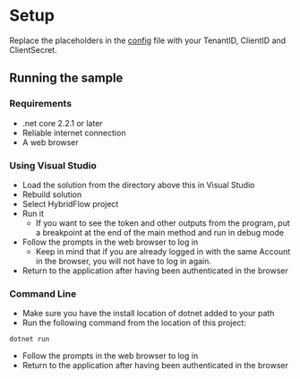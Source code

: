# Setup

Replace the placeholders in the [config](./config.json) file with your TenantID, ClientID and ClientSecret.

## Running the sample

### Requirements

- .net core 2.2.1 or later
- Reliable internet connection
- A web browser

### Using Visual Studio

- Load the solution from the directory above this in Visual Studio
- Rebuild solution
- Select HybridFlow project
- Run it
  - If you want to see the token and other outputs from the program, put a breakpoint at the end of the main method and run in debug mode
- Follow the prompts in the web browser to log in
  - Keep in mind that if you are already logged in with the same Account in the browser, you will not have to log in again.
- Return to the application after having been authenticated in the browser

### Command Line

- Make sure you have the install location of dotnet added to your path
- Run the following command from the location of this project:

```shell
dotnet run
```

- Follow the prompts in the web browser to log in
- Return to the application after having been authenticated in the browser